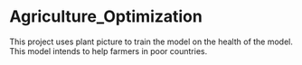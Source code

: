 # Agriculture_Optimization
This project uses plant picture to train the model on the health of the model. This model intends to help farmers in poor countries. 
